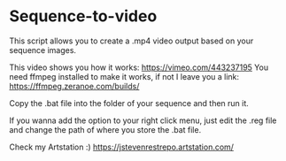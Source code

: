 # Sequence-to-video
This script allows you to create a .mp4 video output based on your sequence images.

This video shows you how it works: https://vimeo.com/443237195
You need ffmpeg installed to make it works, if not I leave you a link: https://ffmpeg.zeranoe.com/builds/


Copy the .bat file into the folder of your sequence and then run it.


If you wanna add the option to your right click menu, just edit the .reg file and change the path of where you store the .bat file.

Check my Artstation :) 
https://jstevenrestrepo.artstation.com/
